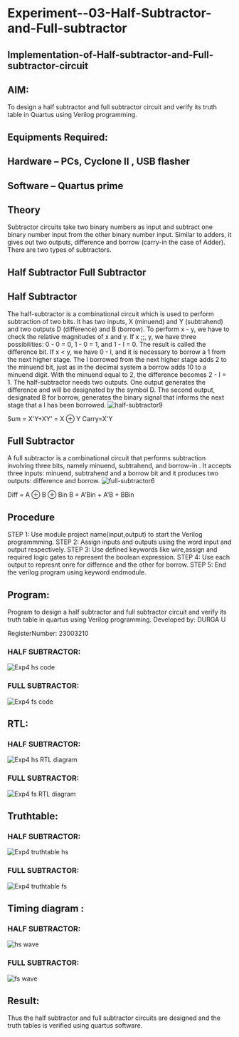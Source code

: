 # Experiment--03-Half-Subtractor-and-Full-subtractor
## Implementation-of-Half-subtractor-and-Full-subtractor-circuit
## AIM:
To design a half subtractor and full subtractor circuit and verify its truth table in Quartus using Verilog programming.

## Equipments Required:
## Hardware – PCs, Cyclone II , USB flasher
## Software – Quartus prime
## Theory
Subtractor circuits take two binary numbers as input and subtract one binary number input from the other binary number input. Similar to adders, it gives out two outputs, difference and borrow (carry-in the case of Adder). There are two types of subtractors.

## Half Subtractor Full Subtractor
## Half Subtractor
The half-subtractor is a combinational circuit which is used to perform subtraction of two bits. It has two inputs, X (minuend) and Y (subtrahend) and two outputs D (difference) and B (borrow). To perform x - y, we have to check the relative magnitudes of x and y. If x ;;, y, we have three possibilities: 0 - 0 = 0, 1 - 0 = 1, and 1 - I = 0. The result is called the difference bit. If x < y, we have 0 - I, and it is necessary to borrow a 1 from the next higher stage. The I borrowed from the next higher stage adds 2 to the minuend bit, just as in the decimal system a borrow adds 10 to a minuend digit. With the minuend equal to 2, the difference becomes 2 - I = 1. The half-subtractor needs two outputs. One output generates the difference and will be designated by the symbol D. The second output, designated B for borrow, generates the binary signal that informs the next stage that a I has been borrowed.
![half-subtractor9](https://user-images.githubusercontent.com/36288975/166112538-58c3bc7c-ee5d-4e6a-ac8d-8e8328efe27a.png)


Sum = X'Y+XY' = X ⊕ Y
Carry=X'Y

## Full Subtractor
A full subtractor is a combinational circuit that performs subtraction involving three bits, namely minuend, subtrahend, and borrow-in . It accepts three inputs: minuend, subtrahend and a borrow bit and it produces two outputs: difference and borrow. 
![full-subtractor6](https://user-images.githubusercontent.com/36288975/166112541-24c68359-3de8-4674-ae22-8272ffc385ed.png)


Diff = A ⊕ B ⊕ Bin B = A'Bin + A'B + BBin

## Procedure
STEP 1: Use module project name(input,output) to start the Verilog programmming.
STEP 2: Assign inputs and outputs using the word input and output respectively.
STEP 3: Use defined keywords like wire,assign and required logic gates to represent the boolean
expression.
STEP 4: Use each output to represnt onre for differnce and the other for borrow.
STEP 5: End the verilog program using keyword endmodule.

## Program:

Program to design a half subtractor and full subtractor circuit and verify its truth table in quartus using Verilog programming.
Developed by: DURGA U 

RegisterNumber: 23003210

### HALF SUBTRACTOR:

![Exp4 hs code](https://github.com/DurgaUmapathy/Experiment--03-Half-Subtractor-and-Full-subtractor/assets/152186191/c2e8aeae-9a5a-4230-b8d0-efd44733b112)


### FULL SUBTRACTOR:

![Exp4 fs code](https://github.com/DurgaUmapathy/Experiment--03-Half-Subtractor-and-Full-subtractor/assets/152186191/5e476209-2f43-4ba5-a4d0-6feb8eafe024)




## RTL:
### HALF SUBTRACTOR:

![Exp4 hs RTL diagram](https://github.com/DurgaUmapathy/Experiment--03-Half-Subtractor-and-Full-subtractor/assets/152186191/f16e6007-dd8b-4ec1-9557-5570fdfc6c4f)


### FULL SUBTRACTOR:

![Exp4 fs RTL diagram](https://github.com/DurgaUmapathy/Experiment--03-Half-Subtractor-and-Full-subtractor/assets/152186191/1f920b60-56c5-4e80-9461-5ffba9cb0063)

## Truthtable:
### HALF SUBTRACTOR:

![Exp4 truthtable hs](https://github.com/DurgaUmapathy/Experiment--03-Half-Subtractor-and-Full-subtractor/assets/152186191/63b5a9e4-bd59-4b2e-9aeb-66b460048d1e)

### FULL SUBTRACTOR:

![Exp4 truthtable fs](https://github.com/DurgaUmapathy/Experiment--03-Half-Subtractor-and-Full-subtractor/assets/152186191/25618f7c-5326-4da2-8b8d-e4c20a0b007e)

## Timing diagram :
### HALF SUBTRACTOR:

![hs wave](https://github.com/DurgaUmapathy/Experiment--03-Half-Subtractor-and-Full-subtractor/assets/152186191/d0287e87-fd11-4460-9b0a-f91d945e8821)

### FULL SUBTRACTOR:

![fs wave](https://github.com/DurgaUmapathy/Experiment--03-Half-Subtractor-and-Full-subtractor/assets/152186191/6fad68c3-8810-4429-8ca7-5c6e50a4b6d6)

## Result:
Thus the half subtractor and full subtractor circuits are designed and the truth tables is verified using quartus software.
